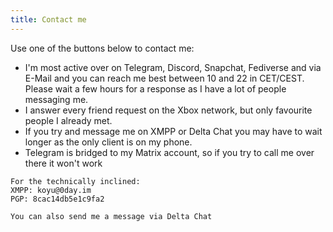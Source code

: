 ```yaml
---
title: Contact me
---
```

<style>
.fa-matrix-org {
  font-family: ForkAwesome !important;
}
</style>

Use one of the buttons below to contact me:

<a href="https://koyu.space/@koyuchan" target="_blank" class="social" rel="me noopener"><i class="fab fa-mastodon"></i></a> <a href="https://t.me/bubblineyuri" class="social" target="_blank" rel="noopener"><i class="fab fa-telegram"></i></a> <a href="https://www.snapchat.com/add/bubblineyuri" class="social" target="_blank" rel="noopener"><i class="fab fa-snapchat-ghost"></i></a> <a href="https://steamcommunity.com/id/bubblineyuri" class="social" target="_blank" rel="noopener"><i class="fab fa-steam"></i></a>  <a href="http://live.xbox.com/Profile?Gamertag=bubblineyuri" class="social" target="_blank" rel="noopener"><i class="fab fa-xbox"></i></a> <a href="https://discord.com/users/635125063896793098" class="social" target="_blank" rel="noopener"><i class="fab fa-discord"></i></a> <a href="mailto:me@koyu.space" class="social" rel="noopener"><i class="fa fa-envelope"></i></a> <a href="https://matrix.to/#/@koyu:im.koyu.space" target="_blank" class="social" rel="me noopener"><i class="fa fa-matrix-org"></i></a>

* I'm most active over on Telegram, Discord, Snapchat, Fediverse and via E-Mail and you can reach me best between 10 and 22 in CET/CEST. Please wait a few hours for a response as I have a lot of people messaging me.
* I answer every friend request on the Xbox network, but only favourite people I already met.
* If you try and message me on XMPP or Delta Chat you may have to wait longer as the only client is on my phone.
* Telegram is bridged to my Matrix account, so if you try to call me over there it won't work

```
For the technically inclined:
XMPP: koyu@0day.im
PGP: 8cac14db5e1c9fa2

You can also send me a message via Delta Chat
```
